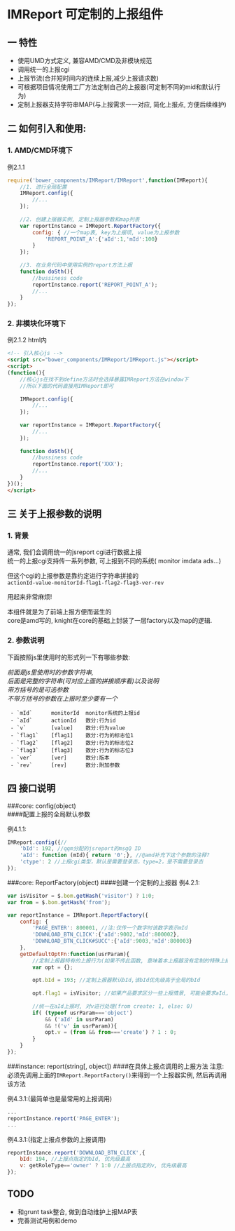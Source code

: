 IMReport 可定制的上报组件
================

## 一 特性
 - 使用UMD方式定义, 兼容AMD/CMD及非模块规范
 - 调用统一的上报cgi
 - 上报节流(合并短时间内的连续上报,减少上报请求数)
 - 可根据项目情况使用工厂方法定制自己的上报器(可定制不同的mid和默认行为)
 - 定制上报器支持字符串MAP(与上报需求一一对应, 简化上报点, 方便后续维护)

## 二 如何引入和使用:

### 1. AMD/CMD环境下
例2.1.1
```javascript
require('bower_components/IMReport/IMReport',function(IMReport){
    //1. 进行全局配置
    IMReport.config({
        //...
    });
    
    //2. 创建上报器实例, 定制上报器参数和map列表
    var reportInstance = IMReport.ReportFactory({
        config: { //一个map表, key为上报项, value为上报参数
            'REPORT_POINT_A':{'aId':1,'mId':100}
        }
    });
    
    //3. 在业务代码中使用实例的report方法上报
    function doSth(){
        //bussiness code
        reportInstance.report('REPORT_POINT_A');
        //...
    }
});
```

### 2. 非模块化环境下
例2.1.2
html内
```html
<!-- 引入核心js -->
<script src="bower_components/IMReport/IMReport.js"></script>
<script>
(function(){
    //核心js在找不到define方法时会选择暴露IMReport方法在window下
    //所以下面的代码直接用IMReport即可
    
    IMReport.config({
        //...
    });
    
    var reportInstance = IMReport.ReportFactory({
        //...
    });
    
    function doSth(){
        //bussiness code
        reportInstance.report('XXX');
        //...
    }
})();    
</script>
```

## 三 关于上报参数的说明
### 1. 背景
通常, 我们会调用统一的jsreport cgi进行数据上报  
统一的上报cgi支持传一系列参数, 可上报到不同的系统( monitor imdata ads...)  

但这个cgi的上报参数是靠约定进行字符串拼接的  
`
actionId-value-monitorId-flag1-flag2-flag3-ver-rev
`

用起来非常麻烦!

本组件就是为了前端上报方便而诞生的  
core是amd写的, knight在core的基础上封装了一层factory以及map的逻辑.

### 2. 参数说明
下面按照js里使用时的形式列一下有哪些参数:  

*前面是js里使用时的参数字符串,  
后面是完整的字符串(可对应上面的拼接顺序看)以及说明  
带方括号的是可选参数  
不带方括号的参数在上报时至少要有一个*

     - `mId`      monitorId  monitor系统的上报id
     - `aId`      actionId   数分:行为id
     - `v`        [value]    数分:行为value
     - `flag1`    [flag1]    数分:行为的标志位1
     - `flag2`    [flag2]    数分:行为的标志位2
     - `flag3`    [flag3]    数分:行为的标志位3
     - `ver`      [ver]      数分:版本
     - `rev`      [rev]      数分:附加参数

## 四 接口说明

###core: config(object)   
####配置上报的全局默认参数

例4.1.1:
```javascript
IMReport.config({//
	'bId': 192, //qqm分配的jsreport的msgQ ID
	'aId': function (mId){ return '0';}, //@amd补充下这个参数的注释?
	'ctype': 2 //上报cgi类型，默认是需要登录态，type=2，是不需要登录态
});
```

###core: ReportFactory(object)
####创建一个定制的上报器
例4.2.1:
```javascript
var isVisitor = $.bom.getHash('visitor') ? 1:0;
var from = $.bom.getHash('from');

var reportInstance = IMReport.ReportFactory({
    config: {
        'PAGE_ENTER': 800001, //注:仅传一个数字时该数字表示mId
        'DOWNLOAD_BTN_CLICK':{'aId':9002,'mId':800002},
        'DOWNLOAD_BTN_CLICK#SUCC':{'aId':9003,'mId':800003}
    },
    getDefaultOptFn:function(usrParam){
        //定制上报器特有的上报行为(如果不传此函数, 意味着本上报器没有定制的特殊上报行为)
        var opt = {};
        
        opt.bId = 193; //定制上报器默认bId,该bId优先级高于全局的bId
        
        opt.flag1 = isVisitor; //如果产品要求区分一些上报情景, 可能会要求aId上报时带上flag,用约定的不同的值来做统计用
        
        //统一在aId上报时, 对v进行处理(from create: 1, else: 0)
        if( (typeof usrParam==='object')
            && ('aId' in usrParam)
            && !('v' in usrParam)){
            opt.v = (from && from==='create') ? 1 : 0;
        }
    }
});
```

###instance: report(string[, object])
####在具体上报点调用的上报方法
注意: 必须先调用上面的`IMReport.ReportFactory()`来得到一个上报器实例, 然后再调用该方法

例4.3.1:(最简单也是最常用的上报调用)
```javascript
...
reportInstance.report('PAGE_ENTER');
...
```

例4.3.1:(指定上报点参数的上报调用)
```javascript
reportInstance.report('DOWNLOAD_BTN_CLICK',{
    bId: 194, //上报点指定的bId, 优先级最高
    v: getRoleType=='owner' ? 1:0 //上报点指定的v, 优先级最高
});
```


## TODO
 - 和grunt task整合, 做到自动维护上报MAP表
 - 完善测试用例和demo